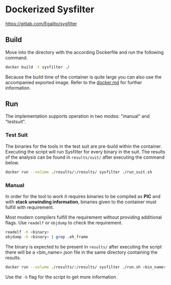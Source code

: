 # Dockerized Sysfilter
https://gitlab.com/Egalito/sysfilter

## Build
Move into the directory with the according Dockerfile and run the following command.

```bash
docker build -t sysfilter ./
```

Because the build time of the container is quite large you can also use the accompanied exported image. Refer to the [docker.md](../../docs/markdown/docker.md) for further information. 

## Run
The implementation supports operation in two modes: "manual" and "testsuit".

### Test Suit
The binaries for the tools in the test suit are pre-build within the container. Executing the script will run Sysfilter for every binary in the suit. The results of the analysis can be found in `results/suit/` after executing the command below.

```bash
docker run --volume ./results/:/results/ sysfilter ./run_suit.sh
```

### Manual
In order for the tool to work it requires binaries to be compiled as **PIC** and with **stack unwinding information**, binaries given to the container must fulfill with requirement.

Most modern compilers fulfill the requirement without providing additional flags. Use `readelf` or `objdump` to check the requirement.
```bash
readelf -h <binary>
objdump -h <binary> | grep .eh_frame
```

The binary is expected to be present in `results/` after executing the script there will be a <bin_name>.json file in the same directory containing the results.

```bash
docker run --volume ./results/:/results/ sysfilter ./run.sh <bin_name>
```

Use the `-h` flag for the script to get more information.
